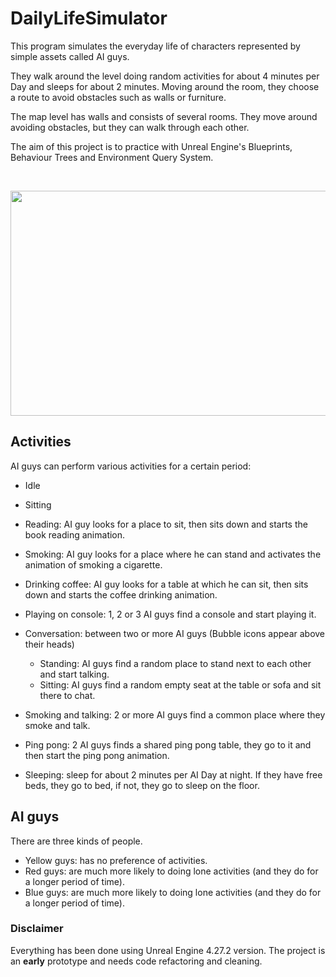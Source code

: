 # DailyLifeSimulator
This program simulates the everyday life of characters represented by simple assets called AI guys.

They walk around the level doing random activities for about 4 minutes per Day and sleeps for about 2 minutes. Moving around the room, they choose a route to avoid obstacles such as walls or furniture.

The map level has walls and consists of several rooms. They move around avoiding obstacles, but they can walk through each other.

The aim of this project is to practice with Unreal Engine's Blueprints, Behaviour Trees and Environment Query System.

</br>
<p align="center">
<img src="https://raw.githubusercontent.com/pikumb94/DailyLifeSimulator/master/Resources/Gameplay.gif" width="640" height="360" />
</p>

## Activities
AI guys can perform various activities for a certain period:
* Idle
* Sitting
* Reading: AI guy looks for a place to sit, then sits down and starts the book reading animation.
* Smoking: AI guy looks for a place where he can stand and activates the animation of smoking a cigarette.
* Drinking coffee: AI guy looks for a table at which he can sit, then sits down and starts the coffee drinking animation.
* Playing on console: 1, 2 or 3 AI guys find a console and start playing it.

* Conversation: between two or more AI guys (Bubble icons appear above their heads)
    * Standing: AI guys find a random place to stand next to each other and start talking.
    * Sitting: AI guys find a random empty seat at the table or sofa and sit there to chat.
* Smoking and talking: 2 or more AI guys find a common place where they smoke and talk.
* Ping pong: 2 AI guys finds a shared ping pong table, they go to it and then start the ping pong animation.

* Sleeping: sleep for about 2 minutes per AI Day at night. If they have free beds, they go to bed, if not, they go to sleep on the floor.
## AI guys
There are three kinds of people.
* Yellow guys: has no preference of activities.
* Red guys: are much more likely to doing lone activities (and they do for a longer period of time).
* Blue guys: are much more likely to doing lone activities (and they do for a longer period of time).

### Disclaimer
Everything has been done using Unreal Engine 4.27.2 version.
The project is an __early__ prototype and needs code refactoring and cleaning.
